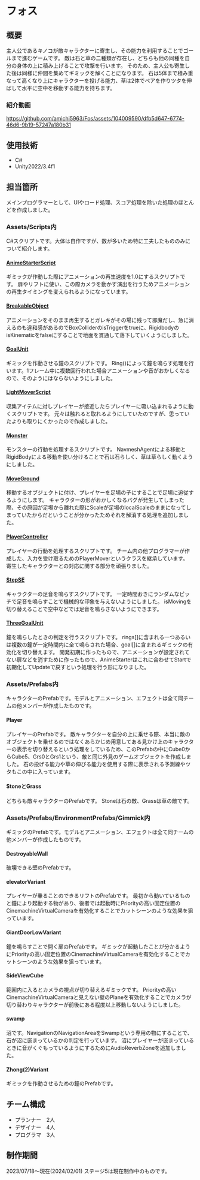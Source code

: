 # フォス
## 概要
主人公であるキノコが敵キャラクターに寄生し、その能力を利用することでゴールまで進むゲームです。
敵は石と草の二種類が存在し、どちらも他の同種を自分の身体の上に積み上げることで攻撃を行います。
そのため、主人公も寄生した後は同様に仲間を集めてギミックを解くことになります。
石は5体まで積み重なって高くなり上にキャラクターを投げる能力、草は2体でペアを作りツタを伸ばして水平に空中を移動する能力を持ちます。
### 紹介動画


https://github.com/amichi5963/Fos/assets/104009590/dfb5d647-6774-46d6-9b19-57247a180b31


## 使用技術
- C#
- Unity2022/3.4f1
## 担当箇所
メインプログラマーとして、UIやロード処理、スコア処理を除いた処理のほとんどを作成しました。
### Assets/Scripts内
C#スクリプトです。大体は自作ですが、数が多いため特に工夫したもののみについて紹介します。
#### [AnimeStarterScript](Assets/Scripts/AnimeStarterScript.cs)
ギミックが作動した際にアニメーションの再生速度を1.0にするスクリプトです。
扉やリフトに使い、この際カメラを動かす演出を行うためアニメーションの再生タイミングを変えられるようになっています。
#### [BreakableObject](Assets/Scripts/BreakableObject.cs)
アニメーションをそのまま再生するとガレキがその場に残って邪魔だし、急に消えるのも違和感があるのでBoxColliderのisTriggerをtrueに、RigidbodyのisKinematicをfalseにすることで地面を貫通して落下していくようにしました。
#### [GoalUnit](Assets/Scripts/GoalUnit.cs)
ギミックを作動させる鐘のスクリプトです。
Ring()によって鐘を鳴らす処理を行います。1フレーム中に複数回行われた場合アニメーションや音がおかしくなるので、そのようにはならないようにしました。
#### [LightMoverScript](Assets/Scripts/LightMoverScript.cs)
収集アイテムに対しプレイヤーが接近したらプレイヤーに吸い込まれるように動くスクリプトです。
元々は触れると取れるようにしていたのですが、思っていたよりも取りにくかったので作成しました。
#### [Monster](Assets/Scripts/Monster.cs)
モンスターの行動を処理するスクリプトです。
NavmeshAgentによる移動とRigidBodyによる移動を使い分けることで石は石らしく、草は草らしく動くようにしました。
#### [MoveGround](Assets/Scripts/MoveGround.cs)
移動するオブジェクトに付け、プレイヤーを足場の子にすることで足場に追従するようにします。
キャラクターの形がおかしくなるバグが発生してしまった際、その原因が足場から離れた際にScaleが足場のlocalScaleのままになってしまっていたからだということが分かったためそれを解消する処理を追加しました。
#### [PlayerController](Assets/Scripts/PlayerController.cs)
プレイヤーの行動を処理するスクリプトです。
チーム内の他プログラマーが作成した、入力を受け取るためのPlayerMoverというクラスを継承しています。
寄生したキャラクターとの対応に関する部分を頑張りました。
#### [StepSE](Assets/Scripts/StepSE.cs)
キャラクターの足音を鳴らすスクリプトです。
一定時間おきにランダムなピッチで足音を鳴らすことで機械的な印象を与えないようにしました。
isMovingを切り替えることで空中などでは足音を鳴らさないようにできます。
#### [ThreeGoalUnit](Assets/Scripts/ThreeGoalUnit.cs)
鐘を鳴らしたときの判定を行うスクリプトです。
rings[]に含まれる一つあるいは複数の鐘が一定時間内に全て鳴らされた場合、goal[]に含まれるギミックの有効化を切り替えます。
開発初期に作ったもので、アニメーションが設定されてない扉などを消すために作ったもので、AnimeStarterはこれに合わせてStartで初期化してUpdateで戻すという処理を行う形になりました。
### Assets/Prefabs内
キャラクターのPrefabです。モデルとアニメーション、エフェクトは全て同チームの他メンバーが作成したものです。
#### Player
プレイヤーのPrefabです。
敵キャラクターを自分の上に乗せる際、本当に敵のオブジェクトを乗せるのではなくあらかじめ用意してある見かけ上のキャラクターの表示を切り替えるという処理をしているため、このPrefabの中にCube0からCube5、Grs0とGrs1という、敵と同じ外見のゲームオブジェクトを作成しました。
石の投げる能力や草の伸びる能力を使用する際に表示される予測線やツタもこの中に入っています。
#### StoneとGrass
どちらも敵キャラクターのPrefabです。
Stoneは石の敵、Grassは草の敵です。
### Assets/Prefabs/EnvironmentPrefabs/Gimmick内
ギミックのPrefabです。モデルとアニメーション、エフェクトは全て同チームの他メンバーが作成したものです。
#### DestroyableWall
破壊できる壁のPrefabです。
#### elevatorVariant
プレイヤーが乗ることのできるリフトのPrefabです。
最初から動いているものと鐘により起動する物があり、後者では起動時にPriorityの高い固定位置のCinemachineVirtualCameraを有効化することでカットシーンのような効果を狙っています。
#### GiantDoorLowVariant
鐘を鳴らすことで開く扉のPrefabです。
ギミックが起動したことが分かるようにPriorityの高い固定位置のCinemachineVirtualCameraを有効化することでカットシーンのような効果を狙っています。
#### SideViewCube
範囲内に入るとカメラの視点が切り替えるギミックです。
Priorityの高いCinemachineVirtualCameraと見えない壁のPlaneを有効化することでカメラが切り替わりキャラクターが前後にある程度以上移動しないようにしました。
#### swamp
沼です。NavigationのNavigationAreaをSwampという専用の物にすることで、石が沼に嵌まっているかの判定を行っています。
沼にプレイヤーが嵌まっているときに音がくぐもっているようにするためにAudioReverbZoneを追加しました。
#### Zhong(2)Variant
ギミックを作動させるための鐘のPrefabです。

## チーム構成
- プランナー　2人
- デザイナー　4人
- プログラマ　3人
## 制作期間
2023/07/18～現在(2024/02/01)
ステージ5は現在制作中のものです。
